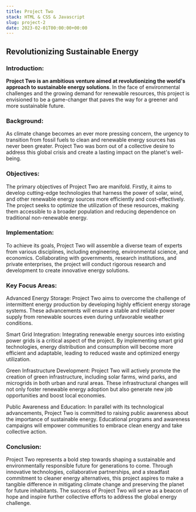 ```yaml
---
title: Project Two
stack: HTML & CSS & Javascript
slug: project-2
date: 2023-02-01T00:00:00+00:00
---
```


## Revolutionizing Sustainable Energy

### Introduction:

**Project Two is an ambitious venture aimed at revolutionizing the world's approach to sustainable energy solutions**. In the face of environmental challenges and the growing demand for renewable resources, this project is envisioned to be a game-changer that paves the way for a greener and more sustainable future.

### Background:

As climate change becomes an ever more pressing concern, the urgency to transition from fossil fuels to clean and renewable energy sources has never been greater. Project Two was born out of a collective desire to address this global crisis and create a lasting impact on the planet's well-being.

### Objectives:

The primary objectives of Project Two are manifold. Firstly, it aims to develop cutting-edge technologies that harness the power of solar, wind, and other renewable energy sources more efficiently and cost-effectively. The project seeks to optimize the utilization of these resources, making them accessible to a broader population and reducing dependence on traditional non-renewable energy.

### Implementation:

To achieve its goals, Project Two will assemble a diverse team of experts from various disciplines, including engineering, environmental science, and economics. Collaborating with governments, research institutions, and private enterprises, the project will conduct rigorous research and development to create innovative energy solutions.

### Key Focus Areas:

Advanced Energy Storage: Project Two aims to overcome the challenge of intermittent energy production by developing highly efficient energy storage systems. These advancements will ensure a stable and reliable power supply from renewable sources even during unfavorable weather conditions.

Smart Grid Integration: Integrating renewable energy sources into existing power grids is a critical aspect of the project. By implementing smart grid technologies, energy distribution and consumption will become more efficient and adaptable, leading to reduced waste and optimized energy utilization.

Green Infrastructure Development: Project Two will actively promote the creation of green infrastructure, including solar farms, wind parks, and microgrids in both urban and rural areas. These infrastructural changes will not only foster renewable energy adoption but also generate new job opportunities and boost local economies.

Public Awareness and Education: In parallel with its technological advancements, Project Two is committed to raising public awareness about the importance of sustainable energy. Educational programs and awareness campaigns will empower communities to embrace clean energy and take collective action.

### Conclusion:

Project Two represents a bold step towards shaping a sustainable and environmentally responsible future for generations to come. Through innovative technologies, collaborative partnerships, and a steadfast commitment to cleaner energy alternatives, this project aspires to make a tangible difference in mitigating climate change and preserving the planet for future inhabitants. The success of Project Two will serve as a beacon of hope and inspire further collective efforts to address the global energy challenge.
